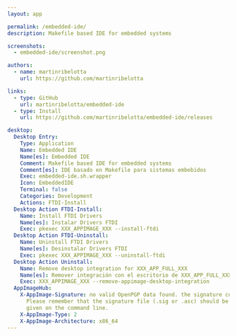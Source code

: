 ```yaml
---
layout: app

permalink: /embedded-ide/
description: Makefile based IDE for embedded systems

screenshots:
  - embedded-ide/screenshot.png

authors:
  - name: martinribelotta
    url: https://github.com/martinribelotta

links:
  - type: GitHub
    url: martinribelotta/embedded-ide
  - type: Install
    url: https://github.com/martinribelotta/embedded-ide/releases

desktop:
  Desktop Entry:
    Type: Application
    Name: Embedded IDE
    Name[es]: Embedded IDE
    Comment: Makefile based IDE for embedded systems
    Comment[es]: IDE basado en Makefile para sistemas embebidos
    Exec: embedded-ide.sh.wrapper
    Icon: EmbeddedIDE
    Terminal: false
    Categories: Development
    Actions: FTDI-Install
  Desktop Action FTDI-Install:
    Name: Install FTDI Drivers
    Name[es]: Instalar Drivers FTDI
    Exec: pkexec XXX_APPIMAGE_XXX --install-ftdi
  Desktop Action FTDI-Uninstall:
    Name: Uninstall FTDI Drivers
    Name[es]: Desinstalar Drivers FTDI
    Exec: pkexec XXX_APPIMAGE_XXX --uninstall-ftdi
  Desktop Action Uninstall:
    Name: Remove desktop integration for XXX_APP_FULL_XXX
    Name[es]: Remover integración con el escritorio de XXX_APP_FULL_XXX
    Exec: XXX_APPIMAGE_XXX --remove-appimage-desktop-integration
  AppImageHub:
    X-AppImage-Signature: no valid OpenPGP data found. the signature could not be verified.
      Please remember that the signature file (.sig or .asc) should be the first file
      given on the command line.
    X-AppImage-Type: 2
    X-AppImage-Architecture: x86_64
---
```


